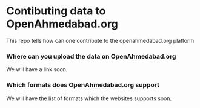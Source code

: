 # Contibuting data to OpenAhmedabad.org

This repo tells how can one contribute to the openahmedabad.org platform

### Where can you upload the data on OpenAhmedabad.org
We will have a link soon. 
### Which formats does OpenAhmedabad.org support
We will have the list of formats which the websites supports soon.
